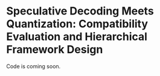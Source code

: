# Speculative Decoding Meets Quantization: Compatibility Evaluation and Hierarchical Framework Design

Code is coming soon.
